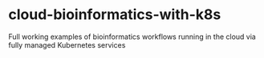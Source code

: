 # cloud-bioinformatics-with-k8s
Full working examples of bioinformatics workflows running in the cloud via fully managed Kubernetes services
